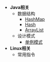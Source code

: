 - **Java相关**
  - 数据结构
    - [HashMap](zh-cn/java/data-structure/hashmap.md)
    - [Hash](zh-cn/java/data-structure/hash.md)
    - [ArrayList](zh-cn/java/data-structure/arraylist.md)
  - 设计模式
    - [单例模式](zh-cn/java/design-mode/single-mode.md)
- **Linux相关**
  - 常用指令
